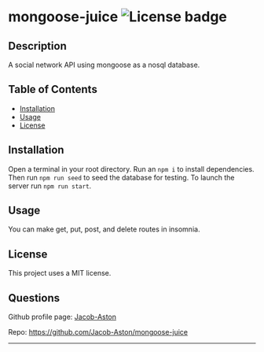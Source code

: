 # mongoose-juice   ![License badge](https://img.shields.io/badge/License-MIT-green)

## Description

A social network API using mongoose as a nosql database.

## Table of Contents

- [Installation](#installation)
- [Usage](#usage)
- [License](#license)
    
## Installation

Open a terminal in your root directory. Run an `npm i` to install dependencies. Then run `npm run seed` to seed the database for testing. To launch the server run `npm run start`.

## Usage

You can make get, put, post, and delete routes in insomnia.

## License

This project uses a MIT license.

## Questions

Github profile page: [Jacob-Aston](https://github.com/Jacob-Aston)

Repo: https://github.com/Jacob-Aston/mongoose-juice

---